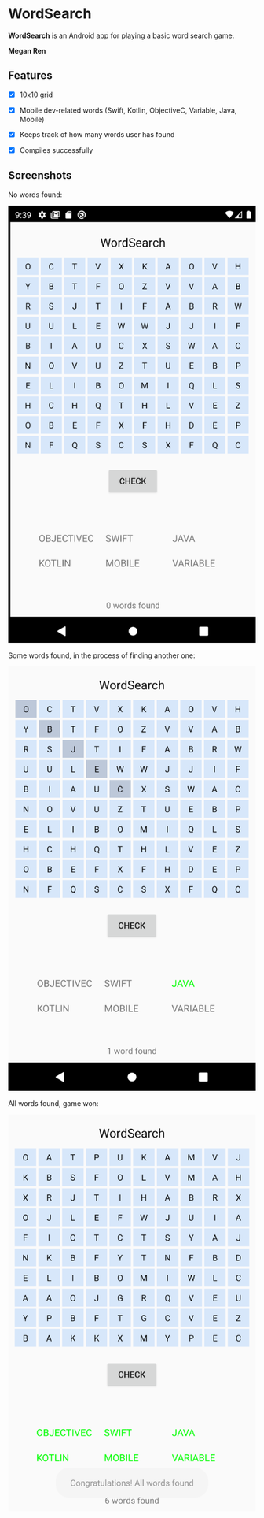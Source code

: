 # WordSearch

**WordSearch** is an Android app for playing a basic word search game. 

**Megan Ren**

## Features

* [x] 10x10 grid
* [x] Mobile dev-related words (Swift, Kotlin, ObjectiveC, Variable, Java, Mobile)
* [x] Keeps track of how many words user has found
* [x] Compiles successfully


## Screenshots 


No words found: 

<img src='Screen Shot 2020-09-07 at 9.39.48 PM.png' title='0 words' width='' alt='screenshot where no words have been found' />




Some words found, in the process of finding another one:

<img src='Screen Shot 2020-09-07 at 9.40.33 PM.png' title='1 word' width='' alt='screenshot where some words have been found' />




All words found, game won: 

<img src='Screen Shot 2020-09-07 at 9.42.17 PM.png' title='all words' width='' alt='screenshot where all words have been found' />






